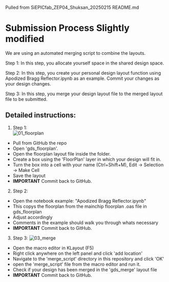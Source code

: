 Pulled from SiEPICfab_ZEP04_Shuksan_20250215 README.md

# Submission Process Slightly modified
We are using an automated merging script to combine the layouts.

Step 1: In this step, you allocate yourself space in the shared design space. 

Step 2: In this step, you create your personal design layout function using Apodized Bragg Reflector.ipynb as an example. Commit your changes as your design changes.

Step 3: In this step, you merge your design layout file to the merged layout file to be submitted.



## Detailed instructions:

1. Step 1:  
![01_floorplan](../gifs_tutorial/floorplan/01_floorplan.gif)
  - Pull from GitHub the repo 
  - Open 'gds_floorplan'.
  - Open the floorplan layout file inside the folder.
  - Create a box using the 'FloorPlan' layer in which your design will fit in.
  - Turn the box into a cell with your name (Ctrl+Shift+M), Edit → Selection → Make Cell
  - Save the layout
  - **IMPORTANT** Commit back to GitHub. 

2. Step 2:  
  - Open the notebook example: "Apodized Bragg Reflector.ipynb"
  - This copys the floorplan from the mainchip floorplan .oas file in gds_floorplan
  - Adjust accordingly
  - Comments in the example should walk you through whats necessary
  - **IMPORTANT** Commit back to GitHub. 

3. Step 3:
![03_merge](../gifs_tutorial/floorplan/03_merge.gif)
  - Open the macro editor in KLayout (F5)
  - Right click anywhere on the left panel and click 'add location'
  - Navigate to the 'merge_script' directory in this repository and click 'OK'
  - open the 'merge_script' file from the macro editor and run it.
  - Check if your design has been merged in the 'gds_merge' layout file 
  - **IMPORTANT** Commit back to GitHub. 
